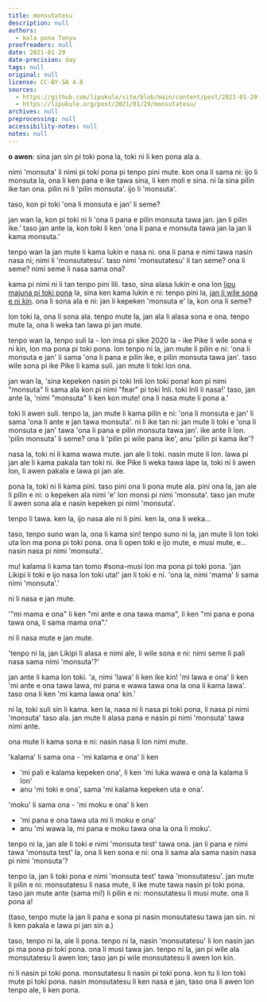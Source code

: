 ```yaml
---
title: monsutatesu
description: null
authors:
  - kala pona Tonyu
proofreaders: null
date: 2021-01-29
date-precision: day
tags: null
original: null
license: CC-BY-SA 4.0
sources:
  - https://github.com/lipukule/site/blob/main/content/post/2021-01-29-monsutatesu.md
  - https://lipukule.org/post/2021/01/29/monsutatesu/
archives: null
preprocessing: null
accessibility-notes: null
notes: null
---
```


**o awen**: sina jan sin pi toki pona la, toki ni li ken pona ala a.

nimi 'monsuta' li nimi pi toki pona pi tenpo pini mute. kon ona li sama ni: ijo li monsuta la, ona li ken pana e ike tawa sina, li ken moli e sina. ni la sina pilin ike tan ona. pilin ni li 'pilin monsuta'. ijo li 'monsuta'.

taso, kon pi toki 'ona li monsuta e jan' li seme?

jan wan la, kon pi toki ni li 'ona li pana e pilin monsuta tawa jan. jan li pilin ike.’ taso jan ante la, kon toki li ken 'ona li pana e monsuta tawa jan la jan li kama monsuta.’

tenpo wan la jan mute li kama lukin e nasa ni. ona li pana e nimi tawa nasin nasa ni; nimi li 'monsutatesu'. taso nimi 'monsutatesu' li tan seme? ona li seme? nimi seme li nasa sama ona?

kama pi nimi ni li tan tenpo pini lili. taso, sina alasa lukin e ona lon [lipu majuna pi toki pona](http://forums.tokipona.org/) la, sina ken kama lukin e ni: tenpo pini la, [jan li wile sona e ni kin](http://forums.tokipona.org/viewtopic.php?f=11&t=1646&hilit=monsuta+e&sid=186b530f62b62fa91b6eea3f879c5288). ona li sona ala e ni: jan li kepeken 'monsuta e' la, kon ona li seme?

lon toki la, ona li sona ala. tenpo mute la, jan ala li alasa sona e ona. tenpo mute la, ona li weka tan lawa pi jan mute.

tenpo wan la, tenpo suli la - lon insa pi sike 2020 la - ike Pike li wile sona e ni kin, lon ma pona pi toki pona. lon tenpo ni la, jan mute li pilin e ni: 'ona li monsuta e jan' li sama 'ona li pana e pilin ike, e pilin monsuta tawa jan'. taso wile sona pi ike Pike li kama suli. jan mute li toki lon ona.

jan wan la, 'sina kepeken nasin pi toki Inli lon toki pona! kon pi nimi "monsuta" li sama ala kon pi nimi "fear" pi toki Inli. toki Inli li nasa!' taso, jan ante la, 'nimi "monsuta" li ken kon mute! ona li nasa mute li pona a.'

toki li awen suli. tenpo la, jan mute li kama pilin e ni: 'ona li monsuta e jan' li sama 'ona li ante e jan tawa monsuta'. ni li ike tan ni:
jan mute li toki e 'ona li monsuta e jan' tawa 'ona li pana e pilin monsuta tawa jan'.
ike ante li lon. 'pilin monsuta' li seme? ona li 'pilin pi wile pana ike', anu 'pilin pi kama ike'?

nasa la, toki ni li kama wawa mute. jan ale li toki. nasin mute li lon. lawa pi jan ale li kama pakala tan toki ni. ike Pike li weka tawa lape la, toki ni li awen lon, li awen pakala e lawa pi jan ale.

pona la, toki ni li kama pini. taso pini ona li pona mute ala. pini ona la, jan ale li pilin e ni: o kepeken ala nimi 'e' lon monsi pi nimi 'monsuta'. taso jan mute li awen sona ala e nasin kepeken pi nimi 'monsuta'.

tenpo li tawa. ken la, ijo nasa ale ni li pini. ken la, ona li weka...

taso, tenpo suno wan la, ona li kama sin! tenpo suno ni la, jan mute li lon toki uta lon ma pona pi toki pona. ona li open toki e ijo mute, e musi mute, e... nasin nasa pi nimi 'monsuta'.

mu! kalama li kama tan tomo #sona-musi lon ma pona pi toki pona. 'jan Likipi li toki e ijo nasa lon toki uta!' jan li toki e ni. 'ona la, nimi 'mama' li sama nimi 'monsuta'.'

ni li nasa e jan mute.

'"mi mama e ona" li ken "mi ante e ona tawa mama", li ken "mi pana e pona tawa ona, li sama mama ona".'

ni li nasa mute e jan mute.

'tenpo ni la, jan Likipi li alasa e nimi ale, li wile sona e ni: nimi seme li pali nasa sama nimi 'monsuta'?'

jan ante li kama lon toki. 'a, nimi 'lawa' li ken ike kin! 'mi lawa e ona' li ken 'mi ante e ona tawa lawa, mi pana e wawa tawa ona la ona li kama lawa'. taso ona li ken 'mi kama lawa ona' kin.'

ni la, toki suli sin li kama. ken la, nasa ni li nasa pi toki pona, li nasa pi nimi 'monsuta' taso ala. jan mute li alasa pana e nasin pi nimi 'monsuta' tawa nimi ante.

ona mute li kama sona e ni: nasin nasa li lon nimi mute.

'kalama' li sama ona - 'mi kalama e ona' li ken
- 'mi pali e kalama kepeken ona', li ken 'mi luka wawa e ona la kalama li lon'
- anu 'mi toki e ona', sama 'mi kalama kepeken uta e ona'.

'moku' li sama ona - 'mi moku e ona' li ken
- 'mi pana e ona tawa uta mi li moku e ona'
- anu 'mi wawa la, mi pana e moku tawa ona la ona li moku'.

tenpo ni la, jan ale li toki e nimi 'monsuta test' tawa ona. jan li pana e nimi tawa 'monsuta test' la, ona li ken sona e ni: ona li sama ala sama nasin nasa pi nimi 'monsuta'?

tenpo la, jan li toki pona e nimi 'monsuta test' tawa 'monsutatesu'. jan mute li pilin e ni: monsutatesu li nasa mute, li ike mute tawa nasin pi toki pona. taso jan mute ante (sama mi!) li pilin e ni: monsutatesu li musi mute. ona li pona a!

(taso, tenpo mute la jan li pana e sona pi nasin monsutatesu tawa jan sin. ni li ken pakala e lawa pi jan sin a.)

taso, tenpo ni la, ale li pona. tenpo ni la, nasin 'monsutatesu' li lon nasin jan pi ma pona pi toki pona. ona li musi tawa jan. tenpo ni la, jan pi wile ala monsutatesu li awen lon; taso jan pi wile monsutatesu li awen lon kin.

ni li nasin pi toki pona. monsutatesu li nasin pi toki pona. kon tu li lon toki mute pi toki pona. nasin monsutatesu li ken nasa e jan, taso ona li awen lon tenpo ale, li ken pona.